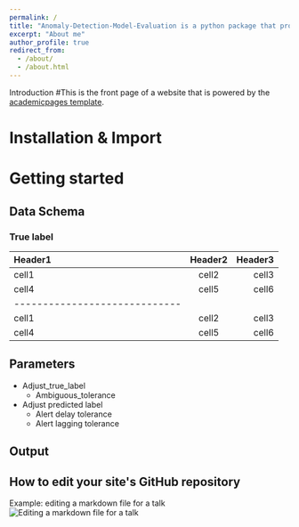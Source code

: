 ```yaml
---
permalink: /
title: "Anomaly-Detection-Model-Evaluation is a python package that provides a variaty of metrics to evaluate anomaly detection models."
excerpt: "About me"
author_profile: true
redirect_from: 
  - /about/
  - /about.html
---
```

Introduction
#This is the front page of a website that is powered by the [academicpages template](https://github.com/academicpages/academicpages.github.io).

Installation & Import
======

Getting started
======

Data Schema
------

### True label

| Header1 | Header2 | Header3 |
|:--------|:-------:|--------:|
| cell1   | cell2   | cell3   |
| cell4   | cell5   | cell6   |
|-----------------------------|
| cell1   | cell2   | cell3   |
| cell4   | cell5   | cell6   |

Parameters
------



* Adjust_true_label
  * Ambiguous_tolerance
* Adjust predicted label
  * Alert delay tolerance
  * Alert lagging tolerance


Output
------



How to edit your site's GitHub repository
------

Example: editing a markdown file for a talk
![Editing a markdown file for a talk](/images/editing-talk.png)


